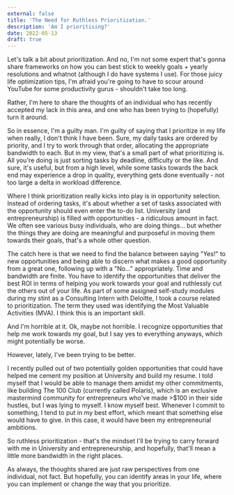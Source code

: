 ```yaml
---
external: false
title: 'The Need for Ruthless Prioritization.'
description: 'Am I prioritising?'
date: 2022-05-13
draft: true
---
```


Let's talk a bit about prioritization. And no, I'm not some expert that's gonna share frameworks on how you can best stick to weekly goals + yearly resolutions and whatnot (although I do have systems I use). For those juicy life optimization tips, I'm afraid you're going to have to scour around YouTube for some productivity gurus - shouldn't take too long.

Rather, I'm here to share the thoughts of an individual who has recently accepted my lack in this area, and one who has been trying to (hopefully) turn it around.

So in essence, I'm a guilty man. I'm guilty of saying that I prioritize in my life when really, I don't think I have been. Sure, my daily tasks are ordered by priority, and I try to work through that order, allocating the appropriate bandwidth to each. But in my view, that's a small part of what prioritizing is. All you're doing is just sorting tasks by deadline, difficulty or the like. And sure, it's useful, but from a high level, while some tasks towards the back end may experience a drop in quality, everything gets done eventually - not too large a delta in workload difference.

Where I think prioritization really kicks into play is in opportunity selection. Instead of ordering tasks, it's about whether a set of tasks associated with the opportunity should even enter the to-do list. University (and entrepreneurship) is filled with opportunities - a ridiculous amount in fact. We often see various busy individuals, who are doing things... but whether the things they are doing are meaningful and purposeful in moving them towards their goals, that's a whole other question.

The catch here is that we need to find the balance between saying "Yes!" to new opportunities and being able to discern what makes a good opportunity from a great one, following up with a "No..." appropriately. Time and bandwidth are finite. You have to identify the opportunities that deliver the best ROI in terms of helping you work towards your goal and ruthlessly cut the others out of your life. As part of some assigned self-study modules during my stint as a Consulting Intern with Deloitte, I took a course related to prioritization. The term they used was identifying the Most Valuable Activities (MVA). I think this is an important skill.

And I'm horrible at it. Ok, maybe not horrible. I recognize opportunities that help me work towards my goal, but I say yes to everything anyways, which might potentially be worse.

However, lately, I've been trying to be better.

I recently pulled out of two potentially golden opportunities that could have helped me cement my position at University and build my resume. I told myself that I would be able to manage them amidst my other commitments, like building The 100 Club (currently called Polaris), which is an exclusive mastermind community for entrepreneurs who've made >$100 in their side hustles, but I was lying to myself. I know myself best. Whenever I commit to something, I tend to put in my best effort, which meant that something else would have to give. In this case, it would have been my entrepreneurial ambitions.

So ruthless prioritization - that's the mindset I'll be trying to carry forward with me in University and entrepreneurship, and hopefully, that'll mean a little more bandwidth in the right places.

As always, the thoughts shared are just raw perspectives from one individual, not fact. But hopefully, you can identify areas in your life, where you can implement or change the way that you prioritize.
